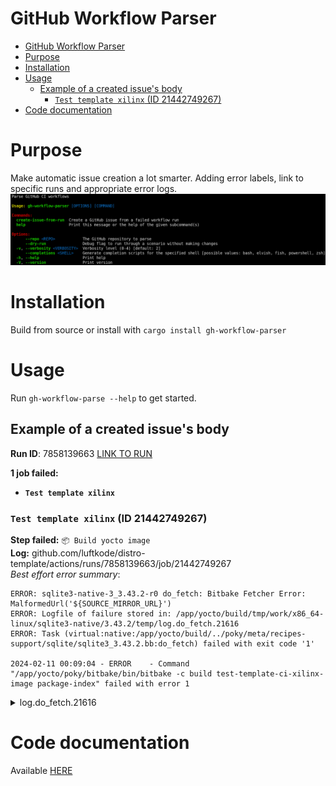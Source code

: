 # GitHub Workflow Parser

- [GitHub Workflow Parser](#github-workflow-parser)
- [Purpose](#purpose)
- [Installation](#installation)
- [Usage](#usage)
  - [Example of a created issue's body](#example-of-a-created-issues-body)
    - [`Test template xilinx` (ID 21442749267)](#test-template-xilinx-id-21442749267)
- [Code documentation](#code-documentation)


# Purpose

Make automatic issue creation a lot smarter. Adding error labels, link to specific runs and appropriate error logs.
![help-screenshot](docs/help-screenshot.png)

# Installation

Build from source or install with `cargo install gh-workflow-parser`

# Usage
Run `gh-workflow-parse --help` to get started.


## Example of a created issue's body
**Run ID**: 7858139663 [LINK TO RUN](github.com/luftkode/distro-template/actions/runs/7858139663)

**1 job failed:**
- **`Test template xilinx`**

### `Test template xilinx` (ID 21442749267)
**Step failed:** `📦 Build yocto image`
\
**Log:** github.com/luftkode/distro-template/actions/runs/7858139663/job/21442749267
\
*Best effort error summary*:
```
ERROR: sqlite3-native-3_3.43.2-r0 do_fetch: Bitbake Fetcher Error: MalformedUrl('${SOURCE_MIRROR_URL}')
ERROR: Logfile of failure stored in: /app/yocto/build/tmp/work/x86_64-linux/sqlite3-native/3.43.2/temp/log.do_fetch.21616
ERROR: Task (virtual:native:/app/yocto/build/../poky/meta/recipes-support/sqlite/sqlite3_3.43.2.bb:do_fetch) failed with exit code '1'

2024-02-11 00:09:04 - ERROR    - Command "/app/yocto/poky/bitbake/bin/bitbake -c build test-template-ci-xilinx-image package-index" failed with error 1
```
<details>
<summary>log.do_fetch.21616</summary>
<br>
blabla error
</details>


# Code documentation
Available [HERE](https://docs.rs/gh-workflow-parser/latest/gh_workflow_parser/)